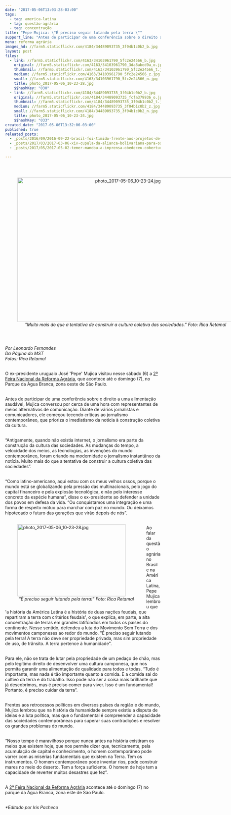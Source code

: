 ```yaml
---
date: "2017-05-06T13:03:28-03:00"
tags:
  - tag: america-latina
  - tag: questão-agrária
  - tag: concentração
title: "Pepe Mujica: \"É preciso seguir lutando pela terra \""
support_line: "​Antes de participar de uma conferência sobre o direito a uma alimentação saudável, Mujica conversou por cerca de uma hora com representantes de meios alternativos de comunicação."
menu: reforma agrária
images_hd: //farm5.staticflickr.com/4184/34489093735_3f04b1c0b2_b.jpg
layout: post
files:
  - link: //farm5.staticflickr.com/4163/34103961790_5fc2e24566_b.jpg
    original: //farm5.staticflickr.com/4163/34103961790_3da8abed9a_o.jpg
    thumbnail: //farm5.staticflickr.com/4163/34103961790_5fc2e24566_t.jpg
    medium: //farm5.staticflickr.com/4163/34103961790_5fc2e24566_z.jpg
    small: //farm5.staticflickr.com/4163/34103961790_5fc2e24566_n.jpg
    title: photo_2017-05-06_10-23-28.jpg
    $$hashKey: "030"
  - link: //farm5.staticflickr.com/4184/34489093735_3f04b1c0b2_b.jpg
    original: //farm5.staticflickr.com/4184/34489093735_fcfa379936_o.jpg
    thumbnail: //farm5.staticflickr.com/4184/34489093735_3f04b1c0b2_t.jpg
    medium: //farm5.staticflickr.com/4184/34489093735_3f04b1c0b2_z.jpg
    small: //farm5.staticflickr.com/4184/34489093735_3f04b1c0b2_n.jpg
    title: photo_2017-05-06_10-23-24.jpg
    $$hashKey: "033"
created_date: "2017-05-06T13:32:06-03:00"
published: true
releated_posts:
  - _posts/2016/09/2016-09-22-brasil-foi-timido-frente-aos-projetos-de-integracao-latina-diz-francois-houtart.md
  - _posts/2017/03/2017-03-06-xiv-cupula-da-alianca-bolivariana-para-os-povos-da-nossa-america-e-realizada-em-caracas.md
  - _posts/2017/05/2017-05-02-temer-mandou-a-imprensa-obedeceu-cobertura-nao-fala-ou-foca-na-greve.md

---
```

<p>&nbsp;</p>

<div style="text-align:center">
<figure class="image" style="display:inline-block"><img alt="photo_2017-05-06_10-23-24.jpg" height="466" src="//farm5.staticflickr.com/4184/34489093735_3f04b1c0b2_b.jpg" width="700" />
<figcaption><em>&quot;Muito mais do que a tentativa de construir a cultura coletiva das sociedades.&rdquo; Foto: Rica Retamal</em></figcaption>
</figure>
</div>

<p>&nbsp;</p>

<p><em>Por Leonardo Fernandes<br />
Da P&aacute;gina do MST<br />
Fotos: Rica Retamal</em></p>

<p><br />
O ex-presidente uruguaio Jos&eacute; &#39;Pepe&#39; Mujica visitou nesse s&aacute;bado (6) a <a href="http://www.mst.org.br/II-feira-nacional-da-reforma-agraria">2&ordf; Feira Nacional da Reforma Agr&aacute;ria</a>, que acontece at&eacute; o domingo (7), no Parque da &Aacute;gua Branca, zona oeste de S&atilde;o Paulo.</p>

<p><br />
Antes de participar de uma confer&ecirc;ncia sobre o direito a uma alimenta&ccedil;&atilde;o saud&aacute;vel, Mujica conversou por cerca de uma hora com representantes de meios alternativos de comunica&ccedil;&atilde;o. Diante de v&aacute;rios jornalistas e comunicadores, ele come&ccedil;ou tecendo cr&iacute;ticas ao jornalismo contempor&acirc;neo, que prioriza o imediatismo da not&iacute;cia &agrave; constru&ccedil;&atilde;o coletiva da cultura.</p>

<p><br />
&ldquo;Antigamente, quando n&atilde;o existia internet, o jornalismo era parte da constru&ccedil;&atilde;o da cultura das sociedades. As mudan&ccedil;as do tempo, a velocidade dos meios, as tecnologias, as inven&ccedil;&otilde;es do mundo contempor&acirc;neo, foram criando na modernidade o jornalismo instant&acirc;neo da not&iacute;cia. Muito mais do que a tentativa de construir a cultura coletiva das sociedades&rdquo;.</p>

<p><br />
&ldquo;Como latino-americano, aqui estou com os meus velhos ossos, porque o mundo est&aacute; se globalizando pela press&atilde;o das multinacionais, pelo jogo do capital financeiro e pela explos&atilde;o tecnol&oacute;gica, e n&atilde;o pelo interesse concreto da esp&eacute;cie humana&rdquo;, disse o ex-presidente ao defender a unidade dos povos em defesa da vida. &ldquo;Ou conquistamos uma integra&ccedil;&atilde;o e uma forma de respeito m&uacute;tuo para marchar com paz no mundo. Ou deixamos hipotecado o futuro das gera&ccedil;&otilde;es que vir&atilde;o depois de n&oacute;s&rdquo;.</p>

<figure class="image" style="float:left"><img alt="photo_2017-05-06_10-23-28.jpg" height="233" src="//farm5.staticflickr.com/4163/34103961790_5fc2e24566_b.jpg" width="350" />
<figcaption><em>&nbsp;&quot;&Eacute; preciso seguir lutando pela terra!&quot; Foto: Rica Retamal</em></figcaption>
</figure>

<p><br />
Ao falar da quest&atilde;o agr&aacute;ria no Brasil e na Am&eacute;rica Latina, Pepe Mujica lembrou que &#39;a hist&oacute;ria da Am&eacute;rica Latina &eacute; a hist&oacute;ria de duas na&ccedil;&otilde;es feudais, que repartiram a terra com crit&eacute;rios feudais&#39;, o que explica, em parte, a alta concentra&ccedil;&atilde;o de terras em grandes latif&uacute;ndios em todos os pa&iacute;ses do continente. Nesse sentido, defendeu a luta do Movimento Sem Terra e dos movimentos camponeses ao redor do mundo. &quot;&Eacute; preciso seguir lutando pela terra! A terra n&atilde;o deve ser propriedade privada, mas sim propriedade de uso, de tr&acirc;nsito. A terra pertence &agrave; humanidade&quot;.</p>

<p><br />
Para ele, n&atilde;o se trata de lutar pela propriedade de um peda&ccedil;o de ch&atilde;o, mas pelo leg&iacute;timo direito de desenvolver uma cultura camponesa, que nos permita garantir uma alimenta&ccedil;&atilde;o de qualidade para todos e todas. &ldquo;Tudo &eacute; importante, mas nada &eacute; t&atilde;o importante quanto a comida. E a comida sai do cultivo da terra e do trabalho. Isso pode n&atilde;o ser a coisa mais brilhante que j&aacute; descobrimos, mas &eacute; preciso comer para viver. Isso &eacute; um fundamental! Portanto, &eacute; preciso cuidar da terra&rdquo;.</p>

<p><br />
Frentes aos retrocessos pol&iacute;ticos em diversos pa&iacute;ses da regi&atilde;o e do mundo, Mujica lembrou que na hist&oacute;ria da humanidade sempre existiu a disputa de ideias e a luta pol&iacute;tica, mas que o fundamental &eacute; compreender a capacidade das sociedades contempor&acirc;neas para superar suas contradi&ccedil;&otilde;es e resolver os grandes problemas do mundo.</p>

<p><br />
&ldquo;Nosso tempo &eacute; maravilhoso porque nunca antes na hist&oacute;ria existiram os meios que existem hoje, que nos permite dizer que, tecnicamente, pela acumula&ccedil;&atilde;o de capital e conhecimento, o homem contempor&acirc;neo pode varrer com as mis&eacute;rias fundamentais que existem na Terra. Tem os instrumentos. O homem contempor&acirc;neo pode inventar rios, pode construir mares no meio do deserto. Tem a for&ccedil;a suficiente. O homem de hoje tem a capacidade de reverter muitos desastres que fez&rdquo;.</p>

<p><br />
A <a href="http://www.mst.org.br/II-feira-nacional-da-reforma-agraria">2&ordf; Feira Nacional da Reforma Agr&aacute;ria</a> acontece at&eacute; o domingo (7) no parque da &Aacute;gua Branca, zona este de S&atilde;o Paulo.</p>

<p><br />
<em>*Editado por Iris Pacheco</em></p>
